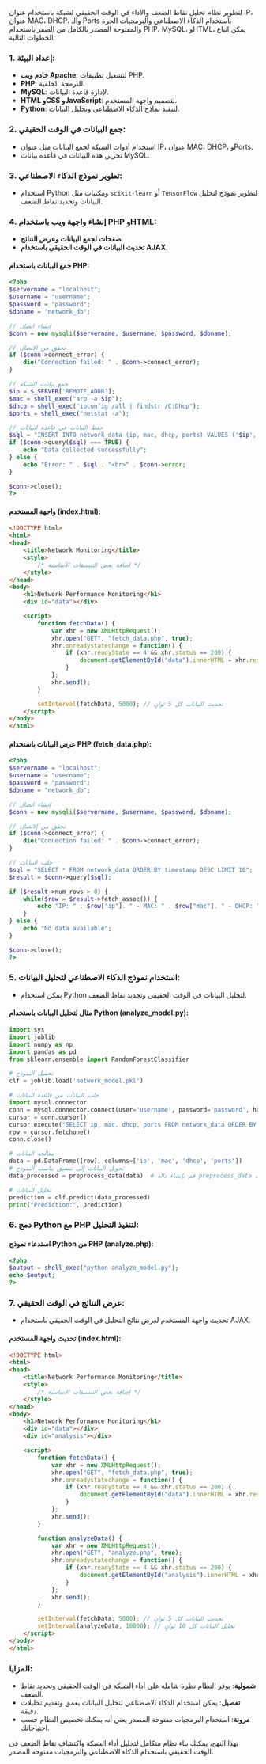 لتطوير نظام تحليل نقاط الضعف والأداء في الوقت الحقيقي لشبكة باستخدام عنوان IP، عنوان MAC، DHCP، والـ Ports باستخدام الذكاء الاصطناعي والبرمجيات الحرة والمفتوحة المصدر بالكامل من الصفر باستخدام PHP، MySQL، وHTML، يمكن اتباع الخطوات التالية:

### 1. إعداد البيئة:
- **خادم ويب Apache**: لتشغيل تطبيقات PHP.
- **PHP**: للبرمجة الخلفية.
- **MySQL**: لإدارة قاعدة البيانات.
- **HTML وCSS وJavaScript**: لتصميم واجهة المستخدم.
- **Python**: لتنفيذ نماذج الذكاء الاصطناعي وتحليل البيانات.

### 2. جمع البيانات في الوقت الحقيقي:
- استخدام أدوات الشبكة لجمع البيانات مثل عنوان IP، عنوان MAC، DHCP، وPorts.
- تخزين هذه البيانات في قاعدة بيانات MySQL.

### 3. تطوير نموذج الذكاء الاصطناعي:
- استخدام Python ومكتبات مثل `scikit-learn` أو `TensorFlow` لتطوير نموذج لتحليل البيانات وتحديد نقاط الضعف.

### 4. إنشاء واجهة ويب باستخدام PHP وHTML:
- **صفحات لجمع البيانات وعرض النتائج**.
- **تحديث البيانات في الوقت الحقيقي باستخدام AJAX**.

#### **جمع البيانات باستخدام PHP**:
```php
<?php
$servername = "localhost";
$username = "username";
$password = "password";
$dbname = "network_db";

// إنشاء اتصال
$conn = new mysqli($servername, $username, $password, $dbname);

// تحقق من الاتصال
if ($conn->connect_error) {
    die("Connection failed: " . $conn->connect_error);
}

// جمع بيانات الشبكة
$ip = $_SERVER['REMOTE_ADDR'];
$mac = shell_exec("arp -a $ip");
$dhcp = shell_exec("ipconfig /all | findstr /C:Dhcp");
$ports = shell_exec("netstat -a");

// حفظ البيانات في قاعدة البيانات
$sql = "INSERT INTO network_data (ip, mac, dhcp, ports) VALUES ('$ip', '$mac', '$dhcp', '$ports')";
if ($conn->query($sql) === TRUE) {
    echo "Data collected successfully";
} else {
    echo "Error: " . $sql . "<br>" . $conn->error;
}

$conn->close();
?>
```

#### **واجهة المستخدم (index.html)**:
```html
<!DOCTYPE html>
<html>
<head>
    <title>Network Monitoring</title>
    <style>
        /* إضافة بعض التنسيقات الأساسية */
    </style>
</head>
<body>
    <h1>Network Performance Monitoring</h1>
    <div id="data"></div>

    <script>
        function fetchData() {
            var xhr = new XMLHttpRequest();
            xhr.open("GET", "fetch_data.php", true);
            xhr.onreadystatechange = function() {
                if (xhr.readyState == 4 && xhr.status == 200) {
                    document.getElementById("data").innerHTML = xhr.responseText;
                }
            };
            xhr.send();
        }

        setInterval(fetchData, 5000); // تحديث البيانات كل 5 ثوانٍ
    </script>
</body>
</html>
```

#### **عرض البيانات باستخدام PHP (fetch_data.php)**:
```php
<?php
$servername = "localhost";
$username = "username";
$password = "password";
$dbname = "network_db";

// إنشاء اتصال
$conn = new mysqli($servername, $username, $password, $dbname);

// تحقق من الاتصال
if ($conn->connect_error) {
    die("Connection failed: " . $conn->connect_error);
}

// جلب البيانات
$sql = "SELECT * FROM network_data ORDER BY timestamp DESC LIMIT 10";
$result = $conn->query($sql);

if ($result->num_rows > 0) {
    while($row = $result->fetch_assoc()) {
        echo "IP: " . $row["ip"]. " - MAC: " . $row["mac"]. " - DHCP: " . $row["dhcp"]. " - Ports: " . $row["ports"]. "<br>";
    }
} else {
    echo "No data available";
}

$conn->close();
?>
```

### 5. استخدام نموذج الذكاء الاصطناعي لتحليل البيانات:
- يمكن استخدام Python لتحليل البيانات في الوقت الحقيقي وتحديد نقاط الضعف.

#### **مثال لتحليل البيانات باستخدام Python (analyze_model.py)**:
```python
import sys
import joblib
import numpy as np
import pandas as pd
from sklearn.ensemble import RandomForestClassifier

# تحميل النموذج
clf = joblib.load('network_model.pkl')

# جلب البيانات من قاعدة البيانات
import mysql.connector
conn = mysql.connector.connect(user='username', password='password', host='localhost', database='network_db')
cursor = conn.cursor()
cursor.execute("SELECT ip, mac, dhcp, ports FROM network_data ORDER BY timestamp DESC LIMIT 1")
row = cursor.fetchone()
conn.close()

# معالجة البيانات
data = pd.DataFrame([row], columns=['ip', 'mac', 'dhcp', 'ports'])
# تحويل البيانات إلى تنسيق يناسب النموذج
data_processed = preprocess_data(data)  # قم بإنشاء دالة preprocess_data لمعالجة البيانات

# تحليل البيانات
prediction = clf.predict(data_processed)
print("Prediction:", prediction)
```

### 6. دمج Python مع PHP لتنفيذ التحليل:
#### **استدعاء نموذج Python من PHP (analyze.php)**:
```php
<?php
$output = shell_exec("python analyze_model.py");
echo $output;
?>
```

### 7. عرض النتائج في الوقت الحقيقي:
- تحديث واجهة المستخدم لعرض نتائج التحليل في الوقت الحقيقي باستخدام AJAX.

#### **تحديث واجهة المستخدم (index.html)**:
```html
<!DOCTYPE html>
<html>
<head>
    <title>Network Performance Monitoring</title>
    <style>
        /* إضافة بعض التنسيقات الأساسية */
    </style>
</head>
<body>
    <h1>Network Performance Monitoring</h1>
    <div id="data"></div>
    <div id="analysis"></div>

    <script>
        function fetchData() {
            var xhr = new XMLHttpRequest();
            xhr.open("GET", "fetch_data.php", true);
            xhr.onreadystatechange = function() {
                if (xhr.readyState == 4 && xhr.status == 200) {
                    document.getElementById("data").innerHTML = xhr.responseText;
                }
            };
            xhr.send();
        }

        function analyzeData() {
            var xhr = new XMLHttpRequest();
            xhr.open("GET", "analyze.php", true);
            xhr.onreadystatechange = function() {
                if (xhr.readyState == 4 && xhr.status == 200) {
                    document.getElementById("analysis").innerHTML = xhr.responseText;
                }
            };
            xhr.send();
        }

        setInterval(fetchData, 5000); // تحديث البيانات كل 5 ثوانٍ
        setInterval(analyzeData, 10000); // تحليل البيانات كل 10 ثوانٍ
    </script>
</body>
</html>
```

### المزايا:
- **شمولية**: يوفر النظام نظرة شاملة على أداء الشبكة في الوقت الحقيقي وتحديد نقاط الضعف.
- **تفصيل**: يمكن استخدام الذكاء الاصطناعي لتحليل البيانات بعمق وتقديم تحليلات دقيقة.
- **مرونة**: استخدام البرمجيات مفتوحة المصدر يعني أنه يمكنك تخصيص النظام حسب احتياجاتك.

بهذا النهج، يمكنك بناء نظام متكامل لتحليل أداء الشبكة واكتشاف نقاط الضعف في الوقت الحقيقي باستخدام الذكاء الاصطناعي والبرمجيات مفتوحة المصدر.
